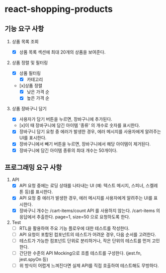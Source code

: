 # react-shopping-products

## 기능 요구 사항

1. 상품 목록 조회

   - [x] 상품 목록 섹션에 최대 20개의 상품을 보여준다.

2. 상품 정렬 및 필터링

   - [x] 상품 필터링
     - [x] 카테고리
   - [x]상품 정렬
     - [x] 낮은 가격 순
     - [x] 높은 가격 순

3. 상품 장바구니 담기
   - [x] 사용자가 담기 버튼을 누르면, 장바구니에 추가된다.
   - [x]이 때 장바구니에 담긴 아이템 '종류' 의 개수로 숫자를 표시한다.
   - [x] 장바구니 담기 요청 중 에러가 발생한 경우, 에러 메시지를 사용자에게 알려주는 UI를 표시한다.
   - [x] 장바구니에서 빼기 버튼을 누르면, 장바구니에서 해당 아이템이 제거된다.
   - [x] 장바구니에 담긴 아이템 종류의 최대 개수는 50개이다.

## 프로그래밍 요구 사항

1. API
   - [x] API 요청 중에는 로딩 상태를 나타내는 UI (예: 텍스트 메시지, 스피너, 스켈레톤 등)를 표시한다.
   - [x] API 요청 중 에러가 발생한 경우, 에러 메시지를 사용자에게 알려주는 UI를 표시한다.
   - [x] 장바구니 개수는 /cart-items/count API 를 사용하지 않는다. /cart-items 의 응답에서 추출한다. page=1, size=50 으로 요청하도록 한다.
2. Test
   - [ ] RTL을 활용하여 주요 기능 플로우에 대한 테스트를 작성한다.
   - [ ] API 요청이 포함된 컴포넌트의 테스트가 어려운 경우, 다음 순서를 고려한다.
   - [ ] 테스트가 가능한 컴포넌트 단위로 분리하거나, 작은 단위의 테스트를 먼저 고민한다.
   - [ ] 간단한 수준의 API Mocking으로 흐름 테스트를 구성한다. (jest.fn, jest.spyOn 등)
   - [ ] 위 방식이 어렵게 느껴진다면 실제 API를 직접 호출하여 테스트해도 무방하다.
